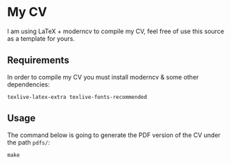 My CV
=====

I am using LaTeX + moderncv to compile my CV, feel free of use this source as a
template for yours.

Requirements
------------

In order to compile my CV you must install moderncv & some other dependencies:

    texlive-latex-extra texlive-fonts-recommended

Usage
-----

The command below is going to generate the PDF version of the CV under the path
`pdfs/`:

    make

